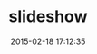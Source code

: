---
layout: post
title:  "slideshow"
repo:   "slideshow-s9/slideshow"
date:   2015-02-18 17:12:35
gemurl: https://github.com/slideshow-s9/slideshow
---